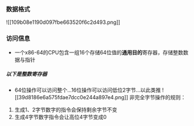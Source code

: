 ### 数据格式

![[109b08e1190d097fbe663520f6c2d493.png]]

### 访问信息
- 一个x86-64的CPU包含一组16个存储64位值的**通用目的**寄存器，存储整数数据与指针
##### 以下是整数寄存器
- 64位操作可以访问整个...16位操作可以访问低位2字节...以此类推
![[39d8186e6a575fdae7dcc0e244a897e4.png]]
非完全字节操作的规则：
1. 生成1、2字节数字的指令会保持剩余字节不变
2. 生成4字节数字指令会让高位4字节变成0

